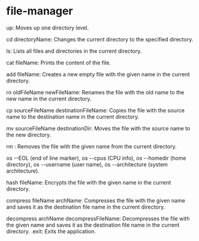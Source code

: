 # file-manager

up: Moves up one directory level.

cd directoryName: Changes the current directory to the specified directory.

ls: Lists all files and directories in the current directory.

cat fileName: Prints the content of the file.

add fileName: Creates a new empty file with the given name in the current directory.

rn oldFileName newFileName: Renames the file with the old name to the new name in the current directory.

cp sourceFileName destinationFileName: Copies the file with the source name to the destination name in the current directory.

mv sourceFileName destinationDir: Moves the file with the source name to the new directory.

rm <fileName>: Removes the file with the given name from the current directory.

os --EOL (end of line marker),
os --cpus (CPU info),
os --homedir (home directory),
os --username (user name),
os --architecture (system architecture).
   
hash fileName: Encrypts the file with the given name in the current directory.

compress fileName archName: Compresses the file with the given name and saves it as the destination file name in the current directory.

decompress archName decompressFileName: Decompresses the file with the given name and saves it as the destination file name in the current directory.
.exit: Exits the application.
